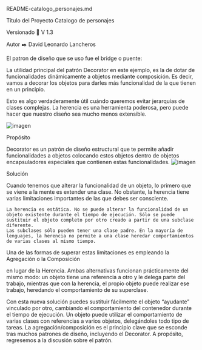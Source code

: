 README-catalogo_personajes.md

Título del Proyecto Catalogo de personajes

Versionado 📌 V 1.3

Autor ✒️ David Leonardo Lancheros

El patron de diseño que se uso fue el bridge o puente:

La utilidad principal del patrón Decorator en este ejemplo, es la de dotar de funcionalidades dinámicamente a objetos mediante composición. Es decir, vamos a decorar los objetos para darles más funcionalidad de la que tienen en un principio.

Esto es algo verdaderamente útil cuándo queremos evitar jerarquías de clases complejas. La herencia es una herramienta poderosa, pero puede hacer que nuestro diseño sea mucho menos extensible. 

![imagen](https://user-images.githubusercontent.com/37816530/115420039-71cd3a00-a1c0-11eb-906e-607feb41e0f7.png)

Propósito

Decorator es un patrón de diseño estructural que te permite añadir funcionalidades a objetos colocando estos objetos dentro de objetos encapsuladores especiales que contienen estas funcionalidades.
![imagen](https://user-images.githubusercontent.com/37816530/115420296-a3460580-a1c0-11eb-8535-298e2077af26.png)


Solución

Cuando tenemos que alterar la funcionalidad de un objeto, lo primero que se viene a la mente es extender una clase. No obstante, la herencia tiene varias limitaciones importantes de las que debes ser consciente.

    La herencia es estática. No se puede alterar la funcionalidad de un objeto existente durante el tiempo de ejecución. Sólo se puede sustituir el objeto completo por otro creado a partir de una subclase diferente.
    Las subclases sólo pueden tener una clase padre. En la mayoría de lenguajes, la herencia no permite a una clase heredar comportamientos de varias clases al mismo tiempo.

Una de las formas de superar estas limitaciones es empleando la Agregación o la Composición 

en lugar de la Herencia. Ambas alternativas funcionan prácticamente del mismo modo: un objeto tiene una referencia a otro y le delega parte del trabajo, mientras que con la herencia, el propio objeto puede realizar ese trabajo, heredando el comportamiento de su superclase.

Con esta nueva solución puedes sustituir fácilmente el objeto “ayudante” vinculado por otro, cambiando el comportamiento del contenedor durante el tiempo de ejecución. Un objeto puede utilizar el comportamiento de varias clases con referencias a varios objetos, delegándoles todo tipo de tareas. La agregación/composición es el principio clave que se esconde tras muchos patrones de diseño, incluyendo el Decorator. A propósito, regresemos a la discusión sobre el patrón.
